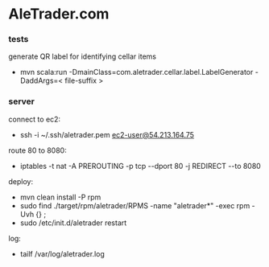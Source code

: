 # AleTrader.com

### tests

generate QR label for identifying cellar items
* mvn scala:run -DmainClass=com.aletrader.cellar.label.LabelGenerator -DaddArgs=< file-suffix >

### server

connect to ec2:
* ssh -i ~/.ssh/aletrader.pem ec2-user@54.213.164.75

route 80 to 8080:
* iptables -t nat -A PREROUTING -p tcp --dport 80 -j REDIRECT --to 8080

deploy:
* mvn clean install -P rpm
* sudo find ./target/rpm/aletrader/RPMS -name "aletrader*" -exec rpm -Uvh {} \;
* sudo /etc/init.d/aletrader restart

log:
* tailf /var/log/aletrader.log
